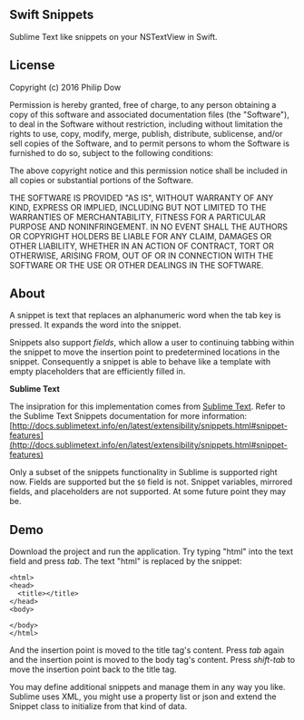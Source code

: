 ## Swift Snippets

Sublime Text like snippets on your NSTextView in Swift.

## License

Copyright (c) 2016 Philip Dow

Permission is hereby granted, free of charge, to any person obtaining a copy of this software and associated documentation files (the "Software"), to deal in the Software without restriction, including without limitation the rights to use, copy, modify, merge, publish, distribute, sublicense, and/or sell copies of the Software, and to permit persons to whom the Software is furnished to do so, subject to the following conditions:

The above copyright notice and this permission notice shall be included in all copies or substantial portions of the Software.

THE SOFTWARE IS PROVIDED "AS IS", WITHOUT WARRANTY OF ANY KIND, EXPRESS OR IMPLIED, INCLUDING BUT NOT LIMITED TO THE WARRANTIES OF MERCHANTABILITY, FITNESS FOR A PARTICULAR PURPOSE AND NONINFRINGEMENT. IN NO EVENT SHALL THE AUTHORS OR COPYRIGHT HOLDERS BE LIABLE FOR ANY CLAIM, DAMAGES OR OTHER LIABILITY, WHETHER IN AN ACTION OF CONTRACT, TORT OR OTHERWISE, ARISING FROM, OUT OF OR IN CONNECTION WITH THE SOFTWARE OR THE USE OR OTHER DEALINGS IN THE SOFTWARE.

## About

A snippet is text that replaces an alphanumeric word when the tab key is pressed. It expands the word into the snippet.

Snippets also support *fields*, which allow a user to continuing tabbing within the snippet to move the insertion point to predetermined locations in the snippet. Consequently a snippet is able to behave like a template with empty placeholders that are efficiently filled in.

**Sublime Text**

The insipration for this implementation comes from [Sublime Text](https://www.sublimetext.com/). Refer to the Sublime Text Snippets documentation for more information: [http://docs.sublimetext.info/en/latest/extensibility/snippets.html#snippet-features](http://docs.sublimetext.info/en/latest/extensibility/snippets.html#snippet-features)

Only a subset of the snippets functionality in Sublime is supported right now. Fields are supported but the `$0` field is not. Snippet variables, mirrored fields, and placeholders are not supported. At some future point they may be.

## Demo

Download the project and run the application. Try typing "html" into the text field and press *tab*. The text "html" is replaced by the snippet:

```
<html>
<head>
  <title></title>
</head>
<body>

</body>
</html>
```

And the insertion point is moved to the title tag's content. Press *tab* again and the insertion point is moved to the body tag's content. Press *shift-tab* to move the insertion point back to the title tag.

You may define additional snippets and manage them in any way you like. Sublime uses XML, you might use a property list or json and extend the Snippet class to initialize from that kind of data.